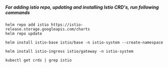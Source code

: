 ##### For adding istio repo, updating and installing Istio CRD's, run following commands

```
helm repo add istio https://istio-release.storage.googleapis.com/charts
helm repo update

helm install istio-base istio/base -n istio-system --create-namespace

helm install istio-ingress istio/gateway -n istio-system

kubectl get crds | grep istio
```